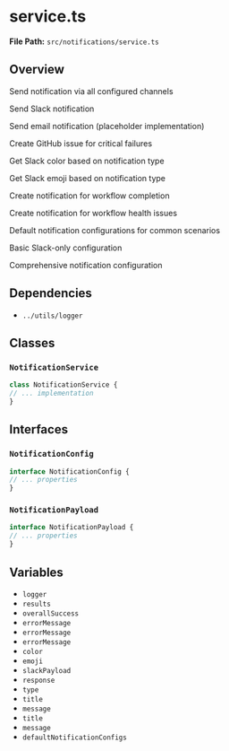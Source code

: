 # service.ts

**File Path:** `src/notifications/service.ts`

## Overview

Send notification via all configured channels

Send Slack notification

Send email notification (placeholder implementation)

Create GitHub issue for critical failures

Get Slack color based on notification type

Get Slack emoji based on notification type

Create notification for workflow completion

Create notification for workflow health issues

Default notification configurations for common scenarios

Basic Slack-only configuration

Comprehensive notification configuration

## Dependencies

- `../utils/logger`

## Classes

### `NotificationService`

```typescript
class NotificationService {
// ... implementation
}
```

## Interfaces

### `NotificationConfig`

```typescript
interface NotificationConfig {
// ... properties
}
```

### `NotificationPayload`

```typescript
interface NotificationPayload {
// ... properties
}
```

## Variables

- `logger`
- `results`
- `overallSuccess`
- `errorMessage`
- `errorMessage`
- `errorMessage`
- `color`
- `emoji`
- `slackPayload`
- `response`
- `type`
- `title`
- `message`
- `title`
- `message`
- `defaultNotificationConfigs`


